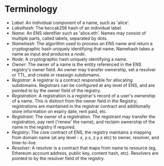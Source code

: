 # Terminology



* _Label_: An individual component of a name, such as 'alice'.
* _Labelhash_: The keccak256 hash of an individual label.
* _Name_: An ENS identifier such as 'alice.eth'. Names may consist of multiple parts, called labels, separated by dots.
* _Namehash_: The algorithm used to process an ENS name and return a cryptographic hash uniquely identifying that name. Namehash takes a name as input and produces a _node_.
* _Node_: A cryptographic hash uniquely identifying a name.
* _Owner_: The owner of a name is the entity referenced in the ENS registry's owner field. An owner may transfer ownership, set a resolver or TTL, and create or reassign subdomains.
* _Registrar_: A registrar is a contract responsible for allocating subdomains. Registrars can be configured at any level of ENS, and are pointed to by the owner field of the registry.
* _Registration_: A registration is a registrar's record of a user's ownership of a name. This is distinct from the owner field in the Registry; registrations are maintained in the registrar contract and additionally store information on expiry date, rent paid, etc.
* _Registrant_: The owner of a registration. The registrant may transfer the registration, pay rent \('renew' the name\), and reclaim ownership of the name in the registry if required.
* _Registry_: The core contract of ENS, the registry maintains a mapping from domain name \(at any level - x, y.x, z.y.x etc\) to owner, resolver, and time-to-live.
* _Resolver_: A resolver is a contract that maps from name to resource \(eg, Ethereum account address, public key, content hash, etc\). Resolvers are pointed to by the resolver field of the registry.


